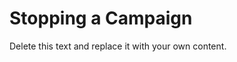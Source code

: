                            

Stopping a Campaign
===================

Delete this text and replace it with your own content.
